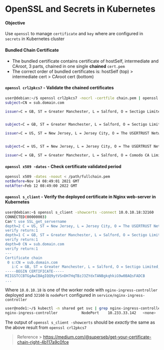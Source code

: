 # OpenSSL and Secrets in Kubernetes

#### Objective

Use `openssl` to manage `certificate` and `key` where are configured in `secrets` in Kubernetes cluster

#### Bundled Chain Certificate

- The bundled certificate contains certificate of hostSelf, intermediate and CAroot, 3 parts, chained in one single __chained__ `cert.pem`
- The correct order of bundled certificates is: hostSelf (top) > intermediate cert > CAroot cert (bottom)

#### `openssl crl2pkcs7` - Validate the chained certificates

```sh
user@debian:~/$ openssl crl2pkcs7 -nocrl -certfile chain.pem | openssl pkcs7 -print_certs -noout
subject=CN = sub.domain.com

issuer=C = GB, ST = Greater Manchester, L = Salford, O = Sectigo Limited, CN = Sectigo RSA Domain Validation Secure Server CA


subject=C = GB, ST = Greater Manchester, L = Salford, O = Sectigo Limited, CN = Sectigo RSA Domain Validation Secure Server CA

issuer=C = US, ST = New Jersey, L = Jersey City, O = The USERTRUST Network, CN = USERTrust RSA Certification Authority


subject=C = US, ST = New Jersey, L = Jersey City, O = The USERTRUST Network, CN = USERTrust RSA Certification Authority

issuer=C = GB, ST = Greater Manchester, L = Salford, O = Comodo CA Limited, CN = AAA Certificate Services
```

#### `openssl x509 -dates` - Check certificate validated period

```sh
openssl x509 -dates -noout < /path/fullchain.pem
notBefore=Nov 14 08:49:01 2021 GMT
notAfter=Feb 12 08:49:00 2022 GMT
```

#### `openssl s_client` - Verify the deployed certificate in Nginx web-server in Kubernetes

```sh
user@debian:~$ openssl s_client -showcerts -connect 10.0.10.18:32160
CONNECTED(00000003)
Can't use SSL_get_servername
depth=2 C = US, ST = New Jersey, L = Jersey City, O = The USERTRUST Network, CN = USERTrust RSA Certification Authority
verify return:1
depth=1 C = GB, ST = Greater Manchester, L = Salford, O = Sectigo Limited, CN = Sectigo RSA Domain Validation Secure Server CA
verify return:1
depth=0 CN = sub.domain.com
verify return:1
---
Certificate chain
 0 s:CN = sub.domain.com
   i:C = GB, ST = Greater Manchester, L = Salford, O = Sectigo Limited, CN = Sectigo RSA Domain Validation Secure Server CA
-----BEGIN CERTIFICATE-----
MIIGSTCCBTGgAwIBAgIQQ9ytVSnDH7HqTBzJ3ZYdxTANBgkqhkiG9w0BAQsFADCB
...
```

Where `10.0.10.18` is one of the worker node with `nginx-ingress-controller` deployed and `32160` is `nodePort` configured in `service/nginx-ingress-controller`

```sh
user@node1:~/$ kubectl -n shared get svc | grep nginx-ingress-controller
nginx-ingress-controller           NodePort    10.233.33.142   <none>        80:31500/TCP,443:32160/TCP   8d
```

The output of `openssl s_client -showcerts` should be _exactly_ the same as the above result from `openssl crl2pkcs7`

> Reference > https://medium.com/@superseb/get-your-certificate-chain-right-4b117a9c0fce
